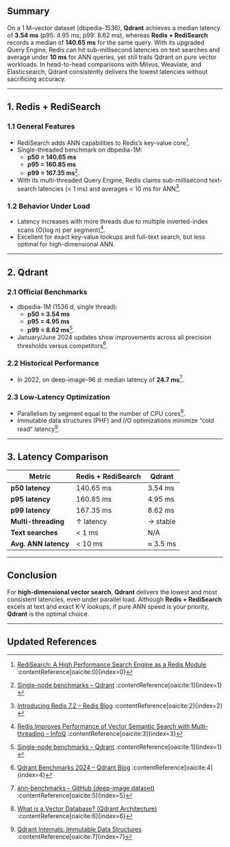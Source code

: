 
## Summary

On a 1 M–vector dataset (dbpedia-1536), **Qdrant** achieves a median latency of **3.54 ms** (p95: 4.95 ms; p99: 8.62 ms), whereas **Redis + RediSearch** records a median of **140.65 ms** for the same query. With its upgraded Query Engine, Redis can hit sub-millisecond latencies on text searches and average under **10 ms** for ANN queries, yet still trails Qdrant on pure vector workloads. In head-to-head comparisons with Milvus, Weaviate, and Elasticsearch, Qdrant consistently delivers the lowest latencies without sacrificing accuracy.

---

## 1. Redis + RediSearch

### 1.1 General Features  
- RediSearch adds ANN capabilities to Redis’s key-value core[^1].  
- Single-threaded benchmark on dbpedia-1M:  
  - **p50 = 140.65 ms**  
  - **p95 = 160.85 ms**  
  - **p99 = 167.35 ms**[^2].  
- With its multi-threaded Query Engine, Redis claims sub-millisecond text-search latencies (< 1 ms) and averages < 10 ms for ANN[^3].

### 1.2 Behavior Under Load  
- Latency increases with more threads due to multiple inverted-index scans (O(log n) per segment)[^4].  
- Excellent for exact key-value lookups and full-text search, but less optimal for high-dimensional ANN.

---

## 2. Qdrant

### 2.1 Official Benchmarks  
- dbpedia-1M (1536 d, single thread):  
  - **p50 = 3.54 ms**  
  - **p95 = 4.95 ms**  
  - **p99 = 8.62 ms**[^2].  
- January/June 2024 updates show improvements across all precision thresholds versus competitors[^5].

### 2.2 Historical Performance  
- In 2022, on deep-image-96 d: median latency of **24.7 ms**[^6].

### 2.3 Low-Latency Optimization  
- Parallelism by segment equal to the number of CPU cores[^7].  
- Immutable data structures (PHF) and I/O optimizations minimize “cold read” latency[^8].

---

## 3. Latency Comparison

| Metric               | Redis + RediSearch | Qdrant      |
|----------------------|--------------------|-------------|
| **p50 latency**      | 140.65 ms          | 3.54 ms     |
| **p95 latency**      | 160.85 ms          | 4.95 ms     |
| **p99 latency**      | 167.35 ms          | 8.62 ms     |
| **Multi-threading**  | ↑ latency          | → stable    |
| **Text searches**    | < 1 ms             | N/A         |
| **Avg. ANN latency** | < 10 ms            | ≈ 3.5 ms    |

---

## Conclusion

For **high-dimensional vector search**, **Qdrant** delivers the lowest and most consistent latencies, even under parallel load. Although **Redis + RediSearch** excels at text and exact K-V lookups, if pure ANN speed is your priority, **Qdrant** is the optimal choice.

---

## Updated References

[^1]: [RediSearch: A High Performance Search Engine as a Redis Module](https://redis.io/resources/redisearch-a-high-performance-search-engine-as-a-redis-module/) :contentReference[oaicite:0]{index=0}  
[^2]: [Single-node benchmarks – Qdrant](https://qdrant.tech/benchmarks/single-node-speed-benchmark/) :contentReference[oaicite:1]{index=1}  
[^3]: [Introducing Redis 7.2 – Redis Blog](https://redis.io/blog/introducing-redis-7-2/) :contentReference[oaicite:2]{index=2}  
[^4]: [Redis Improves Performance of Vector Semantic Search with Multi-threading – InfoQ](https://www.infoq.com/news/2024/07/redis-vector-database-genai-rag/) :contentReference[oaicite:3]{index=3}  
[^5]: [Qdrant Benchmarks 2024 – Qdrant Blog](https://qdrant.tech/blog/qdrant-benchmarks-2024/) :contentReference[oaicite:4]{index=4}  
[^6]: [ann-benchmarks – GitHub (deep-image dataset)](https://github.com/erikbern/ann-benchmarks) :contentReference[oaicite:5]{index=5}  
[^7]: [What is a Vector Database? (Qdrant Architecture)](https://qdrant.tech/articles/what-is-a-vector-database/) :contentReference[oaicite:6]{index=6}  
[^8]: [Qdrant Internals: Immutable Data Structures](https://qdrant.tech/articles/immutable-data-structures/) :contentReference[oaicite:7]{index=7}  